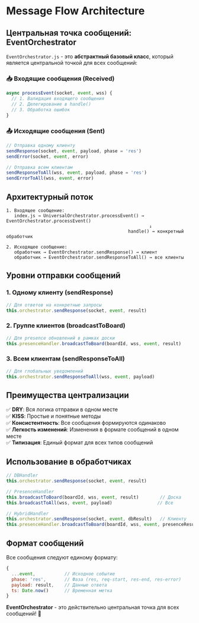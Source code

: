 # Message Flow Architecture

## Центральная точка сообщений: EventOrchestrator

`EventOrchestrator.js` - это **абстрактный базовый класс**, который является центральной точкой для всех сообщений:

### 📥 **Входящие сообщения (Received)**
```javascript
async processEvent(socket, event, wss) {
  // 1. Валидация входящего сообщения
  // 2. Делегирование в handle()
  // 3. Обработка ошибок
}
```

### 📤 **Исходящие сообщения (Sent)**
```javascript
// Отправка одному клиенту
sendResponse(socket, event, payload, phase = 'res')
sendError(socket, event, error)

// Отправка всем клиентам
sendResponseToAll(wss, event, payload, phase = 'res')
sendErrorToAll(wss, event, error)
```

## Архитектурный поток

```
1. Входящее сообщение:
   index.js → UniversalOrchestrator.processEvent() → EventOrchestrator.processEvent()
                                                      ↓
                                              handle() → конкретный обработчик

2. Исходящее сообщение:
   обработчик → EventOrchestrator.sendResponse() → клиент
   обработчик → EventOrchestrator.sendResponseToAll() → все клиенты
```

## Уровни отправки сообщений

### 1. **Одному клиенту** (sendResponse)
```javascript
// Для ответов на конкретные запросы
this.orchestrator.sendResponse(socket, event, result)
```

### 2. **Группе клиентов** (broadcastToBoard)
```javascript
// Для presence обновлений в рамках доски
this.presenceHandler.broadcastToBoard(boardId, wss, event, result)
```

### 3. **Всем клиентам** (sendResponseToAll)
```javascript
// Для глобальных уведомлений
this.orchestrator.sendResponseToAll(wss, event, payload)
```

## Преимущества централизации

✅ **DRY**: Вся логика отправки в одном месте  
✅ **KISS**: Простые и понятные методы  
✅ **Консистентность**: Все сообщения формируются одинаково  
✅ **Легкость изменений**: Изменения в формате сообщений в одном месте  
✅ **Типизация**: Единый формат для всех типов сообщений  

## Использование в обработчиках

```javascript
// DBHandler
this.orchestrator.sendResponse(socket, event, result)

// PresenceHandler
this.broadcastToBoard(boardId, wss, event, result)        // Доска
this.broadcastToAll(wss, event, payload)                 // Все

// HybridHandler
this.orchestrator.sendResponse(socket, event, dbResult)   // Клиенту
this.presenceHandler.broadcastToBoard(boardId, wss, event, presenceResult) // Доске
```

## Формат сообщений

Все сообщения следуют единому формату:
```javascript
{
  ...event,           // Исходное событие
  phase: 'res',       // Фаза (res, req-start, res-end, res-error)
  payload: result,    // Данные ответа
  ts: Date.now()      // Временная метка
}
```

**EventOrchestrator** - это действительно центральная точка для всех сообщений! 🎯
